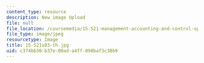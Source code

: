 ```yaml
---
content_type: resource
description: New image Upload
file: null
file_location: /coursemedia/15-521-management-accounting-and-control-spring-2003/c374bb30b37e00ada4ff098baf3c38b9_15-521s03-th.jpg
file_type: image/jpeg
resourcetype: Image
title: 15-521s03-th.jpg
uid: c374bb30-b37e-00ad-a4ff-098baf3c38b9
---
```

